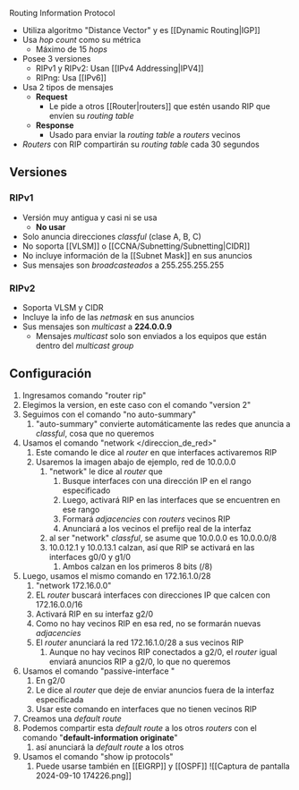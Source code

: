 Routing Information Protocol

- Utiliza algoritmo "Distance Vector" y es [[Dynamic Routing|IGP]]
- Usa *hop count* como su métrica
	- Máximo de 15 *hops*
- Posee 3 versiones
	- RIPv1 y RIPv2: Usan [[IPv4 Addressing|IPV4]]
	- RIPng: Usa [[IPv6]]
- Usa 2 tipos de mensajes
	- **Request**
		- Le pide a otros [[Router|routers]] que estén usando RIP que envíen su *routing table*
	- **Response**
		- Usado para enviar la *routing table* a *routers* vecinos
- *Routers* con RIP compartirán su *routing table* cada 30 segundos

## Versiones

### RIPv1
- Versión muy antigua y casi ni se usa
	- **No usar**
- Solo anuncia direcciones *classful* (clase A, B, C)
- No soporta [[VLSM]] o [[CCNA/Subnetting/Subnetting|CIDR]]
- No incluye información de la [[Subnet Mask]] en sus anuncios
- Sus mensajes son *broadcasteados* a 255.255.255.255

### RIPv2
- Soporta VLSM y CIDR
- Incluye la info de las *netmask* en sus anuncios
- Sus mensajes son *multicast* a **224.0.0.9**
	- Mensajes *multicast* solo son enviados a los equipos que están dentro del *multicast group*

## Configuración

1. Ingresamos comando "router rip"
2. Elegimos la version, en este caso con el comando "version 2"
3. Seguimos con el comando "no auto-summary"
	1. "auto-summary" convierte automáticamente las redes que anuncia a *classful*, cosa que no queremos
4. Usamos el comando "network </direccion_de_red>"
	1. Este comando le dice al *router* en que interfaces activaremos RIP
	2. Usaremos la imagen abajo de ejemplo, red de 10.0.0.0
		1. "network" le dice al *router* que
			1. Busque interfaces con una dirección IP en el rango especificado
			2. Luego, activará RIP en las interfaces que se encuentren en ese rango
			3. Formará *adjacencies* con *routers* vecinos RIP
			4. Anunciará a los vecinos el prefijo real de la interfaz
		2. al ser "network" *classful*, se asume que 10.0.0.0 es 10.0.0.0/8
		3. 10.0.12.1 y 10.0.13.1 calzan, así que RIP se activará en las interfaces g0/0 y g1/0 
			1. Ambos calzan en los primeros 8 bits (/8)
5. Luego, usamos el mismo comando en 172.16.1.0/28
	1. "network 172.16.0.0"
	2. EL *router* buscará interfaces con direcciones IP que calcen con 172.16.0.0/16
	3. Activará RIP en su interfaz g2/0
	4. Como no hay vecinos RIP en esa red, no se formarán nuevas *adjacencies*
	5. El *router* anunciará la red 172.16.1.0/28 a sus vecinos RIP
		1. Aunque no hay vecinos RIP conectados a g2/0, el *router* igual enviará anuncios RIP a g2/0, lo que no queremos
6. Usamos el comando "passive-interface </interfaz>"
	1. En g2/0 
	2. Le dice al *router* que deje de enviar anuncios fuera de la interfaz especificada
	3. Usar este comando en interfaces que no tienen vecinos RIP
7. Creamos una *default route*
8. Podemos compartir esta *default route* a los otros *routers* con el comando "**default-information originate**"
	1. así anunciará la *default route* a los otros
9. Usamos el comando "show ip protocols"
	1. Puede usarse también en [[EIGRP]] y [[OSPF]]
![[Captura de pantalla 2024-09-10 174226.png]]
